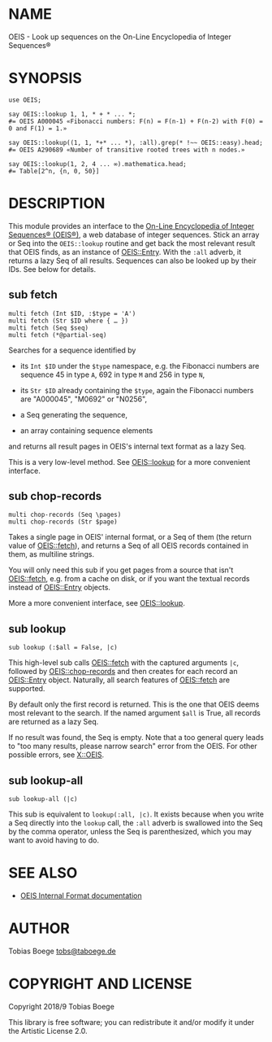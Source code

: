 NAME
====

OEIS - Look up sequences on the On-Line Encyclopedia of Integer Sequences®

SYNOPSIS
========

``` perl6
use OEIS;

say OEIS::lookup 1, 1, * + * ... *;
#= OEIS A000045 «Fibonacci numbers: F(n) = F(n-1) + F(n-2) with F(0) = 0 and F(1) = 1.»

say OEIS::lookup((1, 1, *+* ... *), :all).grep(* !~~ OEIS::easy).head;
#= OEIS A290689 «Number of transitive rooted trees with n nodes.»

say OEIS::lookup(1, 2, 4 ... ∞).mathematica.head;
#= Table[2^n, {n, 0, 50}]
```

DESCRIPTION
===========

This module provides an interface to the [On-Line Encyclopedia of Integer Sequences® (OEIS®)](https://oeis.org), a web database of integer sequences. Stick an array or Seq into the `OEIS::lookup` routine and get back the most relevant result that OEIS finds, as an instance of [OEIS::Entry](OEIS::Entry). With the `:all` adverb, it returns a lazy Seq of all results. Sequences can also be looked up by their IDs. See below for details.

sub fetch
---------

``` perl6
multi fetch (Int $ID, :$type = 'A')
multi fetch (Str $ID where { … })
multi fetch (Seq $seq)
multi fetch (*@partial-seq)
```

Searches for a sequence identified by

  * its `Int $ID` under the `$type` namespace, e.g. the Fibonacci numbers are sequence 45 in type `A`, 692 in type `M` and 256 in type `N`,

  * its `Str $ID` already containing the `$type`, again the Fibonacci numbers are "A000045", "M0692" or "N0256",

  * a Seq generating the sequence,

  * an array containing sequence elements

and returns all result pages in OEIS's internal text format as a lazy Seq.

This is a very low-level method. See [OEIS::lookup](OEIS::lookup) for a more convenient interface.

sub chop-records
----------------

``` perl6
multi chop-records (Seq \pages)
multi chop-records (Str $page)
```

Takes a single page in OEIS' internal format, or a Seq of them (the return value of [OEIS::fetch](OEIS::fetch)), and returns a Seq of all OEIS records contained in them, as multiline strings.

You will only need this sub if you get pages from a source that isn't [OEIS::fetch](OEIS::fetch), e.g. from a cache on disk, or if you want the textual records instead of [OEIS::Entry](OEIS::Entry) objects.

More a more convenient interface, see [OEIS::lookup](OEIS::lookup).

sub lookup
----------

``` perl6
sub lookup (:$all = False, |c)
```

This high-level sub calls [OEIS::fetch](OEIS::fetch) with the captured arguments `|c`, followed by [OEIS::chop-records](OEIS::chop-records) and then creates for each record an [OEIS::Entry](OEIS::Entry) object. Naturally, all search features of [OEIS::fetch](OEIS::fetch) are supported.

By default only the first record is returned. This is the one that OEIS deems most relevant to the search. If the named argument `$all` is True, all records are returned as a lazy Seq.

If no result was found, the Seq is empty. Note that a too general query leads to "too many results, please narrow search" error from the OEIS. For other possible errors, see [X::OEIS](X::OEIS).

sub lookup-all
--------------

``` perl6
sub lookup-all (|c)
```

This sub is equivalent to `lookup(:all, |c)`. It exists because when you write a Seq directly into the `lookup` call, the `:all` adverb is swallowed into the Seq by the comma operator, unless the Seq is parenthesized, which you may want to avoid having to do.

SEE ALSO
========

- [OEIS Internal Format documentation](https://oeis.org/eishelp1.html)

AUTHOR
======

Tobias Boege <tobs@taboege.de>

COPYRIGHT AND LICENSE
=====================

Copyright 2018/9 Tobias Boege

This library is free software; you can redistribute it and/or modify it under the Artistic License 2.0.

